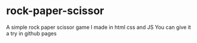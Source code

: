 # rock-paper-scissor
A simple rock paper scissor game I made in html css and JS
You can give it a try in github pages